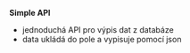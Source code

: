 **Simple API**

- jednoduchá API pro výpis dat z databáze
- data ukládá do pole a vypisuje pomocí json
